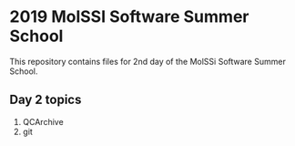 # 2019 MolSSI Software Summer School

This repository contains files for 2nd day of the MolSSi Software Summer School. 

## Day 2 topics

1. QCArchive
2. git


